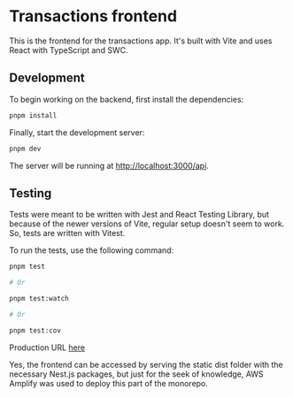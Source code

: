 # Transactions frontend

This is the frontend for the transactions app. It's built with Vite and uses React with TypeScript and SWC.

## Development

To begin working on the backend, first install the dependencies:

```bash
pnpm install
```

Finally, start the development server:

```bash
pnpm dev
```

The server will be running at [http://localhost:3000/api](http://localhost:3000/api).

## Testing

Tests were meant to be written with Jest and React Testing Library, but because of the newer versions of Vite, regular setup doesn't seem to work. So, tests are written with Vitest.

To run the tests, use the following command:

```bash
pnpm test

# Or

pnpm test:watch

# Or

pnpm test:cov
```

Production URL [here](https://main.dwybj1z9s4trq.amplifyapp.com/)

Yes, the frontend can be accessed by serving the static dist folder with the necessary Nest.js packages, but just for the seek of knowledge, AWS Amplify was used to deploy this part of the monorepo.
